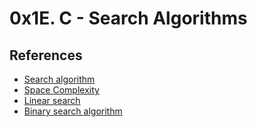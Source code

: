 # 0x1E. C - Search Algorithms
## References
* <a href="https://en.wikipedia.org/wiki/Search_algorithm">Search algorithm</a>
* <a href="https://www.geeksforgeeks.org/g-fact-86/">Space Complexity</a>
* <a href="https://en.wikipedia.org/wiki/Linear_search">Linear search</a>
* <a href="https://en.wikipedia.org/wiki/Binary_search_algorithm">Binary search algorithm</a>
